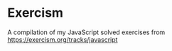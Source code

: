 # Exercism

A compilation of my JavaScript solved exercises from https://exercism.org/tracks/javascript
